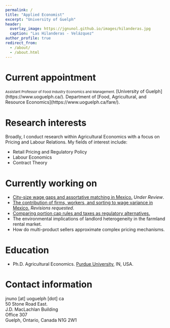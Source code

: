 ```yaml
---
permalink: /
title: "Applied Economist"
excerpt: "University of Guelph"
header:
  overlay_image: https://jgnunol.github.io/images/hilanderas.jpg
  caption: "Las Hilanderas - Velázquez"
author_profile: true
redirect_from: 
  - /about/
  - /about.html
---
```


Current appointment
======
<span style="font-size: 11px;">
Assistant Professor of Food Industry Economics and Management. 
</span>
[University of Guelph](https://www.uoguelph.ca/). Department of [Food, Agricultural, and Resource Economics](https://www.uoguelph.ca/fare/).

Research interests
======
Broadly, I conduct research within Agricultural Economics with a focus on Pricing and Labour Relations. My fields of interest include:
* Retail Pricing and Regulatory Policy
* Labour Economics
* Contract Theory

Currently working on
======
* [City-size wage gaps and assortative matching in Mexico.](https://jorgeperezperez.com/files/PerezMelendezNuno_AKMCitySize.pdf) _Under Review_.
* [The contribution of firms, workers, and sorting to wage variance in Mexico.](https://alianzaefi.com/download/the-contribution-of-workers-workplaces-and-sorting-to-wage-inequality-in-mexico/) _Revisions requested_.
* [Comparing portion cap rules and taxes as regulatory alternatives.](https://www.banxico.org.mx/publicaciones-y-prensa/documentos-de-investigacion-del-banco-de-mexico/%7BCC69ACEB-5595-C9BF-ED67-55A91C7E7BDD%7D.pdf)
* The environmental implications of landlord heterogeneity in the farmland rental market.
* How do multi-product sellers approximate complex pricing mechanisms.

Education
======
* Ph.D. Agricultural Economics. [Purdue University](https://www.purdue.edu/), IN, USA.
 
Contact information
======
jnuno [at] uoguelph [dot] ca <br/>
50 Stone Road East.<br/>
J.D. MacLachlan Building<br/>
Office 307<br/>
Guelph, Ontario, Canada N1G 2W1
